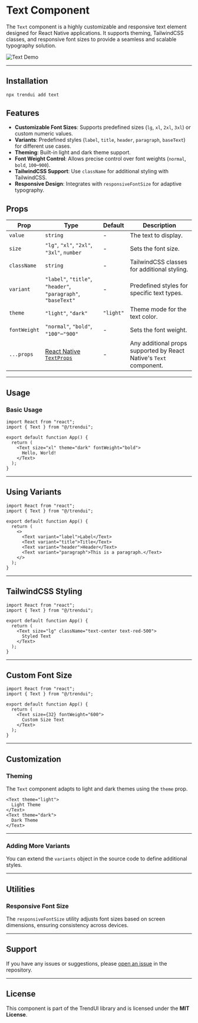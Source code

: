 # Text Component

The `Text` component is a highly customizable and responsive text element designed for React Native applications. It supports theming, TailwindCSS classes, and responsive font sizes to provide a seamless and scalable typography solution.

![Text Demo](https://res.cloudinary.com/dvuldqqyp/image/upload/v1737094758/Untitled_design_ggvxja.gif)

---

## Installation

```bash
npx trendui add text
```

## Features

- **Customizable Font Sizes**: Supports predefined sizes (`lg`, `xl`, `2xl`, `3xl`) or custom numeric values.
- **Variants**: Predefined styles (`label`, `title`, `header`, `paragraph`, `baseText`) for different use cases.
- **Theming**: Built-in light and dark theme support.
- **Font Weight Control**: Allows precise control over font weights (`normal`, `bold`, `100`–`900`).
- **TailwindCSS Support**: Use `className` for additional styling with TailwindCSS.
- **Responsive Design**: Integrates with `responsiveFontSize` for adaptive typography.

## Props

| Prop         | Type                                                                | Default   | Description                                                        |
| ------------ | ------------------------------------------------------------------- | --------- | ------------------------------------------------------------------ |
| `value`      | `string`                                                            | -         | The text to display.                                               |
| `size`       | `"lg"`, `"xl"`, `"2xl"`, `"3xl"`, `number`                          | -         | Sets the font size.                                                |
| `className`  | `string`                                                            | -         | TailwindCSS classes for additional styling.                        |
| `variant`    | `"label"`, `"title"`, `"header"`, `"paragraph"`, `"baseText"`       | -         | Predefined styles for specific text types.                         |
| `theme`      | `"light"`, `"dark"`                                                 | `"light"` | Theme mode for the text color.                                     |
| `fontWeight` | `"normal"`, `"bold"`, `"100"`–`"900"`                               | -         | Sets the font weight.                                              |
| `...props`   | [React Native `TextProps`](https://reactnative.dev/docs/text#props) | -         | Any additional props supported by React Native's `Text` component. |

---

## Usage

### Basic Usage

```tsx
import React from "react";
import { Text } from "@/trendui";

export default function App() {
  return (
    <Text size="xl" theme="dark" fontWeight="bold">
      Hello, World!
    </Text>
  );
}
```

---

## Using Variants

```tsx
import React from "react";
import { Text } from "@/trendui";

export default function App() {
  return (
    <>
      <Text variant="label">Label</Text>
      <Text variant="title">Title</Text>
      <Text variant="header">Header</Text>
      <Text variant="paragraph">This is a paragraph.</Text>
    </>
  );
}
```

---

## TailwindCSS Styling

```tsx
import React from "react";
import { Text } from "@/trendui";

export default function App() {
  return (
    <Text size="lg" className="text-center text-red-500">
      Styled Text
    </Text>
  );
}
```

---

## Custom Font Size

```tsx
import React from "react";
import { Text } from "@/trendui";

export default function App() {
  return (
    <Text size={32} fontWeight="600">
      Custom Size Text
    </Text>
  );
}
```

---

## Customization

### Theming

The `Text` component adapts to light and dark themes using the `theme` prop.

```tsx
<Text theme="light">
  Light Theme
</Text>
<Text theme="dark">
  Dark Theme
</Text>
```

---

### Adding More Variants

You can extend the `variants` object in the source code to define additional styles.

---

## Utilities

### Responsive Font Size

The `responsiveFontSize` utility adjusts font sizes based on screen dimensions, ensuring consistency across devices.

---

## Support

If you have any issues or suggestions, please [open an issue](https://github.com/trend-ui/trendui-react-native/issues) in the repository.

---

## License

This component is part of the TrendUI library and is licensed under the **MIT License**.
